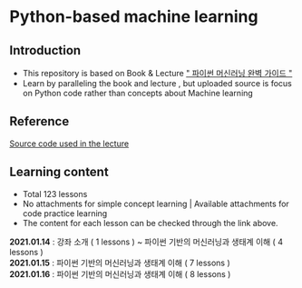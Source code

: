 # Python-based machine learning

## Introduction
* This repository is based on Book & Lecture [" 파이썬 머신러닝 완벽 가이드 "](https://www.inflearn.com/course/%ED%8C%8C%EC%9D%B4%EC%8D%AC-%EB%A8%B8%EC%8B%A0%EB%9F%AC%EB%8B%9D-%EC%99%84%EB%B2%BD%EA%B0%80%EC%9D%B4%EB%93%9C) <br>
* Learn by paralleling the book and lecture , but uploaded source is focus on Python code rather than concepts about Machine learning

## Reference

[Source code used in the lecture](https://github.com/chulminkw/PerfectGuide)

## Learning content

* Total 123 lessons<br>
* No attachments for simple concept learning | Available attachments for code practice learning<br>
* The content for each lesson can be checked through the link above.

__2021.01.14__ : 강좌 소개 ( 1 lessons ) ~ 파이썬 기반의 머신러닝과 생태계 이해 ( 4 lessons ) <br>
__2021.01.15__ : 파이썬 기반의 머신러닝과 생태계 이해 ( 7 lessons )<br>
__2021.01.16__ : 파이썬 기반의 머신러닝과 생태계 이해 ( 8 lessons )<br>

